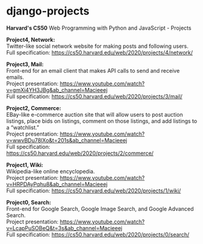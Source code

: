 # django-projects

**Harvard's CS50** Web Programming with Python and JavaScript - Projects


**Project4, Network:**  
Twitter-like social network website for making posts and following users.  
Full specification: https://cs50.harvard.edu/web/2020/projects/4/network/

**Project3, Mail:**  
Front-end for an email client that makes API calls to send and receive emails.  
Project presentation: https://www.youtube.com/watch?v=gmXi4YH3JBg&ab_channel=Macieeej  
Full specification: https://cs50.harvard.edu/web/2020/projects/3/mail/

**Project2, Commerce:**  
EBay-like e-commerce auction site that will allow users to post auction listings, place bids on listings, comment on those listings, and add listings to a “watchlist.”  
Project presentation: https://www.youtube.com/watch?v=wwvBDu78lXo&t=201s&ab_channel=Macieeej  
Full specification: https://cs50.harvard.edu/web/2020/projects/2/commerce/

**Project1, Wiki:**  
Wikipedia-like online encyclopedia.  
Project presentation: https://www.youtube.com/watch?v=HRPDAyPqhu8&ab_channel=Macieeej  
Full specification: https://cs50.harvard.edu/web/2020/projects/1/wiki/

**Project0, Search:**  
Front-end for Google Search, Google Image Search, and Google Advanced Search.  
Project presentation: https://www.youtube.com/watch?v=LcapPuSOBeQ&t=3s&ab_channel=Macieeej  
Full specification: https://cs50.harvard.edu/web/2020/projects/0/search/
